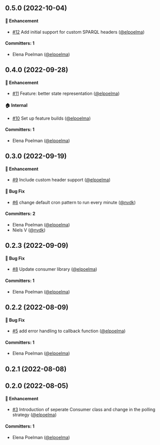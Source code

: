 





## 0.5.0 (2022-10-04)

#### :rocket: Enhancement
* [#12](https://github.com/redpencilio/ldes-consumer-service/pull/12) Add initial support for custom SPARQL headers ([@elpoelma](https://github.com/elpoelma))

#### Committers: 1
- Elena Poelman ([@elpoelma](https://github.com/elpoelma))

## 0.4.0 (2022-09-28)

#### :rocket: Enhancement
* [#11](https://github.com/redpencilio/ldes-consumer-service/pull/11) Feature: better state representation ([@elpoelma](https://github.com/elpoelma))

#### :house: Internal
* [#10](https://github.com/redpencilio/ldes-consumer-service/pull/10) Set up feature builds ([@elpoelma](https://github.com/elpoelma))

#### Committers: 1
- Elena Poelman ([@elpoelma](https://github.com/elpoelma))

## 0.3.0 (2022-09-19)

#### :rocket: Enhancement
* [#9](https://github.com/redpencilio/ldes-consumer-service/pull/9) Include custom header support ([@elpoelma](https://github.com/elpoelma))

#### :bug: Bug Fix
* [#6](https://github.com/redpencilio/ldes-consumer-service/pull/6) change default cron pattern to run every minute ([@nvdk](https://github.com/nvdk))

#### Committers: 2
- Elena Poelman ([@elpoelma](https://github.com/elpoelma))
- Niels V ([@nvdk](https://github.com/nvdk))

## 0.2.3 (2022-09-09)

#### :bug: Bug Fix
* [#8](https://github.com/redpencilio/ldes-consumer-service/pull/8) Update consumer library ([@elpoelma](https://github.com/elpoelma))

#### Committers: 1
- Elena Poelman ([@elpoelma](https://github.com/elpoelma))

## 0.2.2 (2022-08-09)

#### :bug: Bug Fix
* [#5](https://github.com/redpencilio/ldes-consumer-service/pull/5) add error handling to callback function ([@elpoelma](https://github.com/elpoelma))

#### Committers: 1
- Elena Poelman ([@elpoelma](https://github.com/elpoelma))

## 0.2.1 (2022-08-08)

## 0.2.0 (2022-08-05)

#### :rocket: Enhancement
* [#3](https://github.com/redpencilio/ldes-consumer-service/pull/3) Introduction of seperate Consumer class and change in the polling strategy ([@elpoelma](https://github.com/elpoelma))

#### Committers: 1
- Elena Poelman ([@elpoelma](https://github.com/elpoelma))


